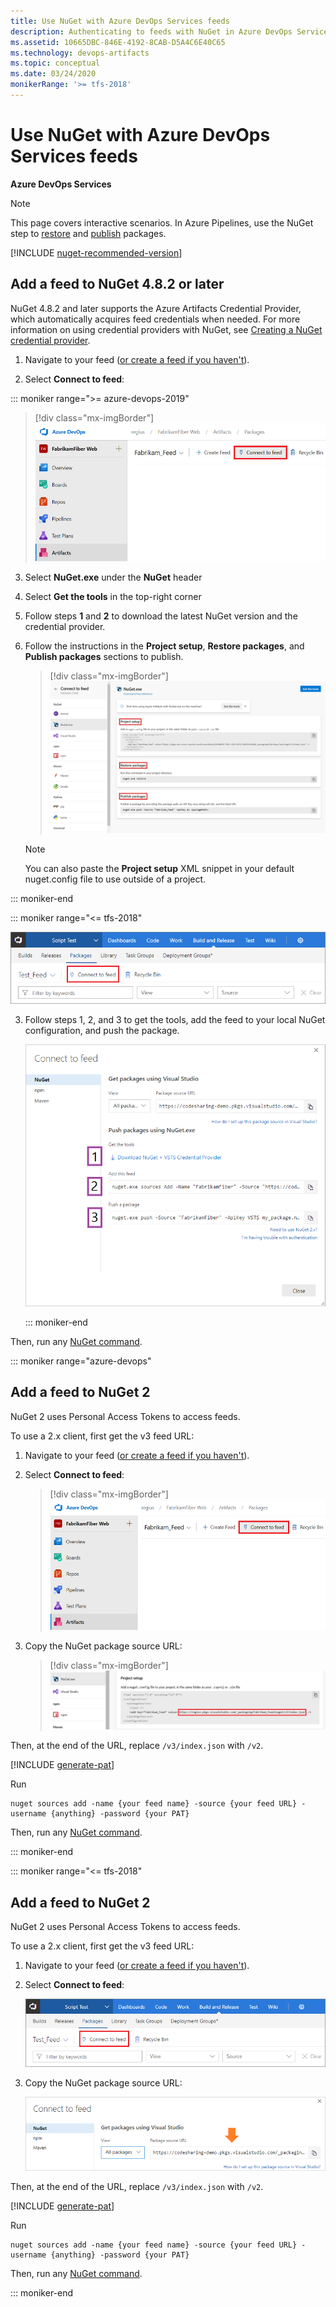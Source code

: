 ```yaml
---
title: Use NuGet with Azure DevOps Services feeds
description: Authenticating to feeds with NuGet in Azure DevOps Services
ms.assetid: 10665DBC-846E-4192-8CAB-D5A4C6E40C65
ms.technology: devops-artifacts
ms.topic: conceptual
ms.date: 03/24/2020
monikerRange: '>= tfs-2018'
---
```


# Use NuGet with Azure DevOps Services feeds

**Azure DevOps Services**

> [!NOTE]
> This page covers interactive scenarios. In Azure Pipelines, use the NuGet step to [restore](/azure/devops/pipelines/packages/nuget-restore) and [publish](/azure/devops/pipelines/artifacts/nuget) packages. 

[!INCLUDE [nuget-recommended-version](../includes/nuget/nuget-recommended-version.md)]

## Add a feed to NuGet 4.8.2 or later
NuGet 4.8.2 and later supports the Azure Artifacts Credential Provider, which automatically acquires feed credentials when needed. For more information on using credential providers with NuGet, see [Creating a NuGet credential provider](/nuget/reference/extensibility/nuget-exe-credential-providers#creating-a-nugetexe-credential-provider).

1. Navigate to your feed ([or create a feed if you haven't](../feeds/create-feed.md)). 

2. Select **Connect to feed**:

::: moniker range=">= azure-devops-2019"

   > [!div class="mx-imgBorder"] 
   >![Connect to feed button in the upper right of the page](../media/connect-to-feed-azure-devops-newnav.png)
   > 

3. Select **NuGet.exe** under the **NuGet** header

4. Select **Get the tools** in the top-right corner

5. Follow steps **1** and **2** to download the latest NuGet version and the credential provider.

6. Follow the instructions in the **Project setup**, **Restore packages**, and **Publish packages** sections to publish.

   > [!div class="mx-imgBorder"] 
   >![NuGet publish instructions in the Connect to feed](../media/nuget-azure-devops-newnav.png)
   > 

   > [!NOTE]
   > You can also paste the **Project setup** XML snippet in your default nuget.config file to use outside of a project.

::: moniker-end

::: moniker range="<= tfs-2018"

   ![Connect to feed button in the upper right of the page](../media/connect-to-feed.png)

3. Follow steps 1, 2, and 3 to get the tools, add the feed to your local NuGet configuration, and push the package.

   ![NuGet publish instructions in the Connect to feed dialog](../media/nugeturl.png)

   ::: moniker-end

Then, run any [NuGet command](/nuget/tools/nuget-exe-cli-reference).

::: moniker range="azure-devops"

## Add a feed to NuGet 2
NuGet 2 uses Personal Access Tokens to access feeds.

To use a 2.x client, first get the v3 feed URL: 

1. Navigate to your feed ([or create a feed if you haven't](../feeds/create-feed.md)). 

2. Select **Connect to feed**:
   
   > [!div class="mx-imgBorder"] 
   >![Connect to feed button in the upper-right of the page](../media/connect-to-feed-azure-devops-newnav.png)
   > 
3. Copy the NuGet package source URL:

   > [!div class="mx-imgBorder"] 
   >![NuGet Package source URL in the Connect to feed dialog](../media/nuget-consume-url-azure-devops-newnav.png)
   > 

Then, at the end of the URL, replace `/v3/index.json` with `/v2`. 

[!INCLUDE [generate-pat](../includes/generate-pat.md)]

Run 

```Command
nuget sources add -name {your feed name} -source {your feed URL} -username {anything} -password {your PAT}
```

Then, run any [NuGet command](/nuget/tools/nuget-exe-cli-reference).

::: moniker-end

::: moniker range="<= tfs-2018"

## Add a feed to NuGet 2
NuGet 2 uses Personal Access Tokens to access feeds.

To use a 2.x client, first get the v3 feed URL: 

1. Navigate to your feed ([or create a feed if you haven't](../feeds/create-feed.md)). 

2. Select **Connect to feed**:

   ![Connect to feed button in the upper-right of the page](../media/connect-to-feed.png)

3. Copy the NuGet package source URL:

   ![NuGet Package source URL in the Connect to feed dialog](../media/nuget-consume-url.png)

   
Then, at the end of the URL, replace `/v3/index.json` with `/v2`. 

[!INCLUDE [generate-pat](../includes/generate-pat.md)]

Run 

```Command
nuget sources add -name {your feed name} -source {your feed URL} -username {anything} -password {your PAT}
```

Then, run any [NuGet command](/nuget/tools/nuget-exe-cli-reference).

   ::: moniker-end
